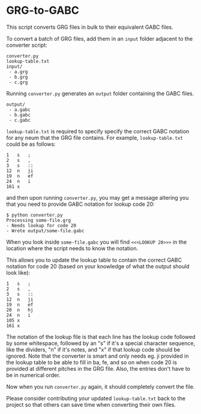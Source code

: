 # GRG-to-GABC

This script converts GRG files in bulk to their equivalent GABC files.

To convert a batch of GRG files, add them in an `input` folder adjacent to the converter script:

    converter.py
    lookup-table.txt
    input/
     - a.grg
     - b.grg
     - c.grg

Running `converter.py` generates an `output` folder containing the GABC files.

    output/
     - a.gabc
     - b.gabc
     - c.gabc

`lookup-table.txt` is required to specify specify the correct GABC notation for any neum that the GRG file contains. For example, `lookup-table.txt` could be as follows:

    1   s   ;
    2   s   ,
    3   s   ::
    12  n   ji
    19  n   ef
    24  n   i
    161 x

and then upon running `converter.py`, you may get a message altering you that you need to provide GABC notation for lookup code 20:

    $ python converter.py
    Processing some-file.grg
    - Needs lookup for code 20
    - Wrote output/some-file.gabc

When you look inside `some-file.gabc` you will find `<<<LOOKUP 20>>>` in the location where the script needs to know the notation.

This allows you to update the lookup table to contain the correct GABC notation for code 20 (based on your knowledge of what the output should look like):

    1   s   ;
    2   s   ,
    3   s   ::
    12  n   ji
    19  n   ef
    20  n   hj
    24  n   i
    105 x
    161 x

The notation of the lookup file is that each line has the lookup code followed by some whitespace, followed by an "s" if it's a special character sequence, like the dividers, "n" if it's notes, and "x" if that lookup code should be ignored. Note that the converter is smart and only needs eg. ji provided in the lookup table to be able to fill in ba, fe, and so on when code 20 is provided at different pitches in the GRG file. Also, the entries don't have to be in numerical order.

Now when you run `converter.py` again, it should completely convert the file.

Please consider contributing your updated `lookup-table.txt` back to the project so that others can save time when converting their own files.
